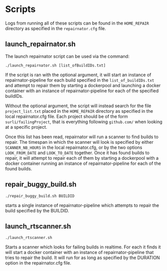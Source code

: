 # Scripts
Logs from running all of these scripts can be found in the
`HOME_REPAIR` directory as specified in the `repairnator.cfg` file.

## launch_repairnator.sh
The launch repairnator script can be used via the command:
```
./launch_repairnator.sh [list_ofBuildIDs.txt]
```
If the script is ran with the optional argument, it will start an
instance of repairnator-pipeline for each build specified in the
`list_of_buildIDs.txt`
and attempt to repair them by starting a
dockerpool and launching a docker container with an instance of
repairnator-pipeline for each of the specified buildIDs.

Without the optional argument, the script will instead search for the
file `project_list.txt` placed in the `HOME_REPAIR` directory as
specified in the local repairnator.cfg file. Each project should be of
the form `surli/failingProject`, that is everything following
`github.com/` when looking at a specific project.

Once this list has been read, repairnator will run a scanner to find
builds to repair. The timespan in which the scanner will look is
specified by either `SCANNER_NB_HOURS` in the local
repairnator.cfg, or by the two options `LOOK_FROM_DATE` and
`LOOK_TO_DATE` together. Once it has found builds to repair, it
will attempt to repair each of them by starting a dockerpool with a
docker container running an instance of repairnator-pipeline for each
of the found builds.

## repair_buggy_build.sh
```
./repair_buggy_build.sh BUILDID
```
starts a single instance of repairnator-pipeline which attempts to
repair the build specified by the BUILDID.

## launch_rtscanner.sh
```
./launch_rtscanner.sh
```
Starts a scanner which looks for failing builds in realtime. For each
it finds it will start a docker container with an instance of
repairnator-pipeline that tries to repair the build. It will run for
as long as specified by the DURATION option in the repairnator.cfg file.
